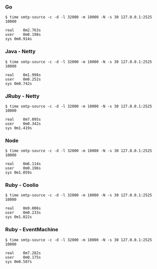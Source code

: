 ### Go

    $ time smtp-source -c -d -l 32000 -m 10000 -N -s 30 127.0.0.1:2525
    10000

    real	0m2.763s
    user	0m0.198s
    sys	0m0.914s

### Java - Netty

    $ time smtp-source -c -d -l 32000 -m 10000 -N -s 30 127.0.0.1:2525
    10000

    real	0m1.998s
    user	0m0.252s
    sys	0m0.742s

### JRuby - Netty

    $ time smtp-source -c -d -l 32000 -m 10000 -N -s 30 127.0.0.1:2525
    10000

    real	0m7.095s
    user	0m0.342s
    sys	0m1.419s

### Node

    $ time smtp-source -c -d -l 32000 -m 10000 -N -s 30 127.0.0.1:2525
    10000

    real	0m6.114s
    user	0m0.196s
    sys	0m1.059s

### Ruby - Coolio

    $ time smtp-source -c -d -l 32000 -m 10000 -N -s 30 127.0.0.1:2525
    10000

    real	0m9.006s
    user	0m0.233s
    sys	0m1.022s

### Ruby - EventMachine

    $ time smtp-source -c -d -l 32000 -m 10000 -N -s 30 127.0.0.1:2525
    10000

    real	0m7.282s
    user	0m0.175s
    sys	0m0.587s

